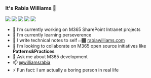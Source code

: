 ### It's Rabia Williams 👋

![](https://img.shields.io/badge/%F0%9F%93%A6%20%20microsoft-mvp-blue)
![](https://img.shields.io/badge/%F0%9F%93%A6%20%20cliformicrosoft365-maintainer-green)
![](https://img.shields.io/badge/%F0%9F%93%A6%20%20cloud-developer-yellow)
![](https://img.shields.io/badge/coverage-@rabwill%20is%20%20a%20fastlearner-red?logo=coverall)
![](http://img.shields.io/badge/currentmood-%F0%9F%98%80%20%F0%9F%91%8D%20%F0%9F%A7%A1-black)

- 🔭 I’m currently working on M365 SharePoint Intranet projects
- 🌱 I’m currently learning perseverence 
- 📒 I write technical notes to self 👉🏾 [rabiawilliams.com](https://rabiawilliams.com/spfx/msgraph-toolkit/)
- 👯 I’m looking to collaborate on M365 open source initiatives like **Patterns&Practices**
- 💬 Ask me about M365 development
- 📫 [@williamsrabia](https://twitter.com/williamsrabia)
- ⚡ Fun fact: I am actually a boring person in real life

